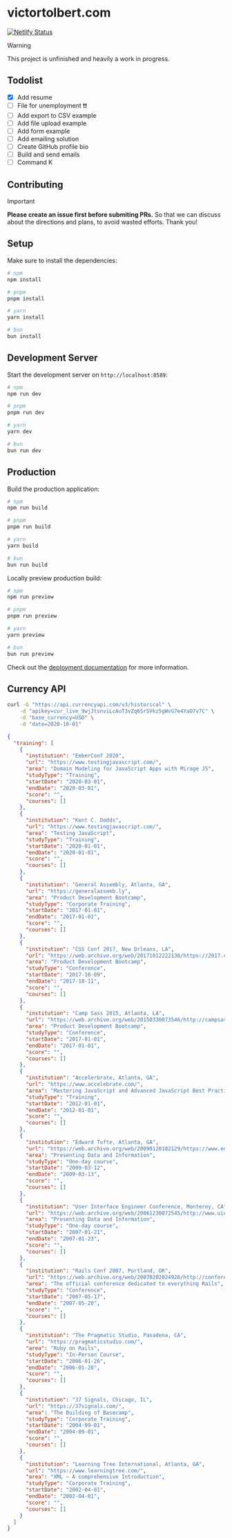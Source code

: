 # victortolbert.com

[![Netlify Status](https://api.netlify.com/api/v1/badges/94de5ecf-6912-416b-aa50-712d66212ec7/deploy-status)](https://app.netlify.com/sites/amazing-belekoy-e74780/deploys)

> [!WARNING]
> This project is unfinished and heavily a work in progress.

## Todolist

- [x] Add resume
- [ ] File for unemployment ❗️❗️
- [ ] Add export to CSV example
- [ ] Add file upload example
- [ ] Add form example
- [ ] Add emailing solution
- [ ] Create GitHub profile bio
- [ ] Build and send emails
- [ ] Command K

## Contributing

> [!IMPORTANT]
>
> **Please create an issue first before submiting PRs.**
> So that we can discuss about the directions and plans, to avoid wasted efforts. Thank you!

## Setup

Make sure to install the dependencies:

```bash
# npm
npm install

# pnpm
pnpm install

# yarn
yarn install

# bun
bun install
```

## Development Server

Start the development server on `http://localhost:8589`:

```bash
# npm
npm run dev

# pnpm
pnpm run dev

# yarn
yarn dev

# bun
bun run dev
```

## Production

Build the production application:

```bash
# npm
npm run build

# pnpm
pnpm run build

# yarn
yarn build

# bun
bun run build
```

Locally preview production build:

```bash
# npm
npm run preview

# pnpm
pnpm run preview

# yarn
yarn preview

# bun
bun run preview
```

Check out the [deployment documentation](https://nuxt.com/docs/getting-started/deployment) for more information.


<!-- https://nuxters.nuxt.com/victortolbert -->

## Currency API

```bash
curl -G "https://api.currencyapi.com/v3/historical" \
    -d "apikey=cur_live_9wjJtsnviLcAuT3vZq6SrSVkz5gWvG7e4YaO7v7C" \
    -d "base_currency=USD" \
    -d "date=2020-10-01"
```

```json
{
  "training": [
    {
      "institution": "EmberConf 2020",
      "url": "https://www.testingjavascript.com/",
      "area": "Domain Modeling for JavaScript Apps with Mirage JS",
      "studyType": "Training",
      "startDate": "2020-03-01",
      "endDate": "2020-03-01",
      "score": "",
      "courses": []
    },
    {
      "institution": "Kent C. Dodds",
      "url": "https://www.testingjavascript.com/",
      "area": "Testing JavaScript",
      "studyType": "Training",
      "startDate": "2020-01-01",
      "endDate": "2020-01-01",
      "score": "",
      "courses": []
    },
    {
      "institution": "General Assembly, Atlanta, GA",
      "url": "https://generalassemb.ly",
      "area": "Product Development Bootcamp",
      "studyType": "Corporate Training",
      "startDate": "2017-01-01",
      "endDate": "2017-01-01",
      "score": "",
      "courses": []
    },
    {
      "institution": "CSS Conf 2017, New Orleans, LA",
      "url": "https://web.archive.org/web/20171012222136/https://2017.cssdevconf.com/",
      "area": "Product Development Bootcamp",
      "studyType": "Conference",
      "startDate": "2017-10-09",
      "endDate": "2017-10-11",
      "score": "",
      "courses": []
    },
    {
      "institution": "Camp Sass 2015, Atlanta, LA",
      "url": "https://web.archive.org/web/20150330073546/http://campsass.com/",
      "area": "Product Development Bootcamp",
      "studyType": "Conference",
      "startDate": "2017-01-01",
      "endDate": "2017-01-01",
      "score": "",
      "courses": []
    },
    {
      "institution": "Accelerbrate, Atlanta, GA",
      "url": "https://www.accelebrate.com/",
      "area": "Mastering JavaScript and Advanced JavaScript Best Practices",
      "studyType": "Training",
      "startDate": "2012-01-01",
      "endDate": "2012-01-01",
      "score": "",
      "courses": []
    },
    {
      "institution": "Edward Tufte, Atlanta, GA",
      "url": "https://web.archive.org/web/20090120182129/https://www.edwardtufte.com/tufte/courses",
      "area": "Presenting Data and Information",
      "studyType": "One-day course",
      "startDate": "2009-03-12",
      "endDate": "2009-03-13",
      "score": "",
      "courses": []
    },
    {
      "institution": "User Interface Engineer Conference, Monterey, CA",
      "url": "https://web.archive.org/web/20061230072545/http://www.uie.com/events/web_app_summit/2007/",
      "area": "Presenting Data and Information",
      "studyType": "One-day course",
      "startDate": "2007-01-21",
      "endDate": "2007-01-23",
      "score": "",
      "courses": []
    },
    {
      "institution": "Rails Conf 2007, Portland, OR",
      "url": "https://web.archive.org/web/20070202024926/http://conferences.oreillynet.com/pub/w/51/about.html",
      "area": "The official conference dedicated to everything Rails",
      "studyType": "Conference",
      "startDate": "2007-05-17",
      "endDate": "2007-05-20",
      "score": "",
      "courses": []
    },
    {
      "institution": "The Pragmatic Studio, Pasadena, CA",
      "url": "https://pragmaticstudio.com/",
      "area": "Ruby on Rails",
      "studyType": "In-Person Course",
      "startDate": "2006-01-26",
      "endDate": "2006-01-28",
      "score": "",
      "courses": []
    },
    {
      "institution": "37 Signals, Chicago, IL",
      "url": "https://37signals.com/",
      "area": "The Building of Basecamp",
      "studyType": "Corporate Training",
      "startDate": "2004-09-01",
      "endDate": "2004-09-01",
      "score": "",
      "courses": []
    },
    {
      "institution": "Learning Tree International, Atlanta, GA",
      "url": "https://www.learningtree.com/",
      "area": "XML – A comprehensive Introduction",
      "studyType": "Corporate Training",
      "startDate": "2002-04-01",
      "endDate": "2002-04-01",
      "score": "",
      "courses": []
    }
  ]
}
```

<!--
- Webpack 5, Vite, Bun
- Full Stack Developer, DevOps, Infrastructure as Code, Penetration Testing, Blogger
- Laravel and React developer and Technology enthusiast
- Software engineer, digital nomad, public speaker and remote worker
- Technical Support Engineer, Systems Administrator, Fullstack Developer, Raspberry Pi tinker
- Front-End and UI/UX Developer, Accessibility advocate, JAMStack fan, working in the marketing and entertainment industry
- Self-taught, Full stack developer from Atlanta, GA. Open Source contributor. Always Learning.
- Indie Hacker. Web Developer. Traveler
- Software Engineer - Distributed Systems, Cloud Platforms, and Web.
- Computer Engineer. Web Developer. Teacher at designcoder.net
- Web developer, adventurer, and amateur photographer
- Principal Engineer & Senior Frontend Engineer
- Full Stack Developer and Open Source Contributor
- Full stack JavaScript developer who also enjoys DevOps and automation
- Developer, hacker. Passionate about cyber security, web development and distributed systems.
- Web Developer, Co-Organizer North Atlanta Laravel Meetup
- Full-stack PHP, JS, and DevOps developer, agency director, and open-source contributor
- Detail-oriented and passionate Software Engineer.
- User Interface developer focusing on Performance, A11y and CSS

- SQL, C#, .NET, .NET Core, ASP.NET, Apex, Powershell
- TypeScript, JavaScript, Vue, React, Express.js, Node.js
- Nuxt, Next.js, Laravel, Ruby on Rails, WordPress, Salesforce
- Google Cloud Platform, AWS, Azure
- Flutter
- Lightning Web Components
- PHP, Ruby, Python

ATT: Soap, WSDL, Apache CAML, Angular.js, Backbone.js, OAUTH
Videa: .NET, Angular.js, Vue.js, Axure, Team Foundation Services, WordPress
Turner: Drupal, React, Vue.js
Booster, Laravel, CodeIgniter, Bootstrap, Bulma, Tailwind CSS, Figma
Hancock. .NET, C#, Azure DevOps


Bootstrap Vue, Kendo UI for Vue
Storybook
Vite, Vitest
Astro, Remix,
React Email, Vue Email,
Remotion
Slidev
Svelte, SvelteKit

Problem Solving, Data Structures, User Documentation, Document Object Model (DOM)
 Microsoft SQL Server · SQL · Document Object Model (DOM) · Language Integrated Query (LINQ)
  Software Development Life Cycle (SDLC)
  Use Cases · Code Reviews

  Successfully integrated external services, including Hi Marley, VIP, and Xact, enhancing the functionality and performance of the application.

Software Engineer maintaining and adding enhancement to an in-house company workflow application using MVC, C# and Azure PaaS technologies.

  Key contributor on a dynamic team dedicated to transforming legacy web applications into a modern, RESTful .NET Core platform.

  Played a crucial role in maintaining and optimizing an existing legacy ASP.NET application.

  Skills: REST APIs · SQL · Object-Oriented Programming (OOP) · Git · Agile Methodologies · ASP.NET Web API · Microsoft SQL Server · .NET Framework · Programming · Microsoft Azure

  Telerik Web Controls
-->
